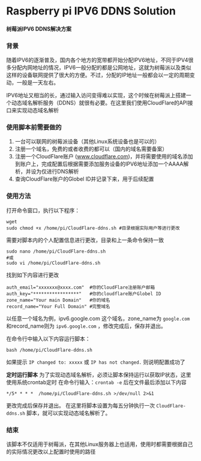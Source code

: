 # Raspberry pi IPV6 DDNS Solution

#### 树莓派IPV6 DDNS解决方案

### 背景
随着IPV6的逐渐普及，国内各个地方的宽带都开始分配IPV6地址，不同于IPV4很多分配内网地址的情况，IPV6一般分配的都是公网地址，这就为树莓派以及类似这样的设备联网提供了很大的方便。不过，分配的IP地址一般都会以一定的周期变动，一般是一天左右。

IPV6地址又相当的长，通过输入访问变得难以实现，这个时候在树莓派上搭建一个动态域名解析服务（DDNS）就很有必要。在这里我们使用CloudFlare的API接口来实现动态域名解析

### 使用脚本前需要做的
1. 一台可以联网的树莓派设备（其他Linux系统设备也是可以的）
2. 注册一个域名，免费的或者收费的都可以（国内的域名需要备案）
3. 注册一个CloudFlare账户 (www.cloudflare.com)，并将需要使用的域名添加到账户上，完成配置后根据需要添加服务设备的IPV6地址添加一个AAAA解析，并设为仅进行DNS解析
4. 查询CloudFlare账户的Globel ID并记录下来，用于后续配置

### 使用方法
打开命令窗口，执行以下程序：
```shell
wget 
sudo chmod +x /home/pi/CloudFlare-ddns.sh #目录根据实际用户等进行更改
```
需要对脚本内的个人配置信息进行更改，目录和上一条命令保持一致
```shell
sudo nano /home/pi/CloudFlare-ddns.sh
#或
sudo vi /home/pi/CloudFlare-ddns.sh
```
找到如下内容进行更改
```shell
auth_email="xxxxxxx@xxxx.com"  #你的CloudFlare注册账户邮箱
auth_key="*****************"   #你的cloudflare账户Globel ID 
zone_name="Your main Domain"   #你的域名
record_name="Your Full Domain" #完整域名
```
以任意一个域名为例，ipv6.google.com 这个域名，zone_name为 `google.com` 和record_name则为 `ipv6.google.com` ，修改完成后，保存并退出。

在命令行中输入以下内容运行脚本：
```shell
bash /home/pi/CloudFlare-ddns.sh
```
如果提示 `IP changed to: xxxxx` 或 `IP has not changed.` 则说明配置成功了

**定时运行脚本**
为了实现动态域名解析，必须让脚本保持运行以获取IP状态，这里使用系统crontab定时
在命令行输入：`crontab -e` 后在文件最后添加以下内容
```shell
*/5* * * *  /home/pi/CloudFlare-ddns.sh >/dev/null 2>&1
```
更改完成后保存并退出。
在这里将脚本设置为每五分钟执行一次 `CloudFlare-ddns.sh` 脚本，就可以实现动态域名解析了。

### 结束
该脚本不仅适用于树莓派，在其他Linux服务器上也适用，使用时都需要根据自己的实际情况更改以上配置时使用的路径